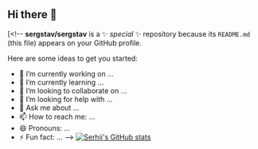 ## Hi there 👋

[<!--
**sergstav/sergstav** is a ✨ _special_ ✨ repository because its `README.md` (this file) appears on your GitHub profile.

Here are some ideas to get you started:

- 🔭 I’m currently working on ...
- 🌱 I’m currently learning ...
- 👯 I’m looking to collaborate on ...
- 🤔 I’m looking for help with ...
- 💬 Ask me about ...
- 📫 How to reach me: ...
- 😄 Pronouns: ...
- ⚡ Fun fact: ...
-->
[![Serhii's GitHub stats](https://github-readme-stats.vercel.app/api?username=sergstav&theme=dark)](https://github.com/anuraghazra/github-readme-stats)
